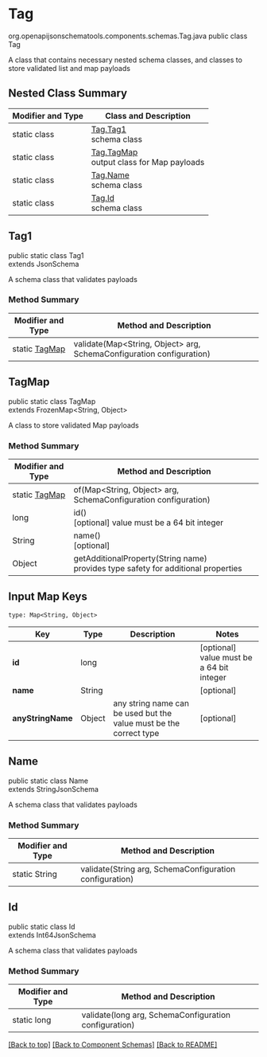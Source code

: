 # Tag
org.openapijsonschematools.components.schemas.Tag.java
public class Tag

A class that contains necessary nested schema classes, and classes to store validated list and map payloads

## Nested Class Summary
| Modifier and Type | Class and Description |
| ----------------- | ---------------------- |
| static class | [Tag.Tag1](#tag1)<br> schema class |
| static class | [Tag.TagMap](#tagmap)<br> output class for Map payloads |
| static class | [Tag.Name](#name)<br> schema class |
| static class | [Tag.Id](#id)<br> schema class |

## Tag1
public static class Tag1<br>
extends JsonSchema

A schema class that validates payloads

### Method Summary
| Modifier and Type | Method and Description |
| ----------------- | ---------------------- |
| static [TagMap](#tagmap) | validate(Map<String, Object> arg, SchemaConfiguration configuration) |

## TagMap
public static class TagMap<br>
extends FrozenMap<String, Object>

A class to store validated Map payloads

### Method Summary
| Modifier and Type | Method and Description |
| ----------------- | ---------------------- |
| static [TagMap](#tagmap) | of(Map<String, Object> arg, SchemaConfiguration configuration) |
| long | id()<br>[optional] value must be a 64 bit integer |
| String | name()<br>[optional] |
| Object | getAdditionalProperty(String name)<br>provides type safety for additional properties |

## Input Map Keys
```
type: Map<String, Object>
```
| Key | Type |  Description | Notes |
| --- | ---- | ------------ | ----- |
| **id** | long |  | [optional] value must be a 64 bit integer |
| **name** | String |  | [optional] |
| **anyStringName** | Object | any string name can be used but the value must be the correct type | [optional] |

## Name
public static class Name<br>
extends StringJsonSchema

A schema class that validates payloads

### Method Summary
| Modifier and Type | Method and Description |
| ----------------- | ---------------------- |
| static String | validate(String arg, SchemaConfiguration configuration) |

## Id
public static class Id<br>
extends Int64JsonSchema

A schema class that validates payloads

### Method Summary
| Modifier and Type | Method and Description |
| ----------------- | ---------------------- |
| static long | validate(long arg, SchemaConfiguration configuration) |

[[Back to top]](#top) [[Back to Component Schemas]](../../../README.md#Component-Schemas) [[Back to README]](../../../README.md)
